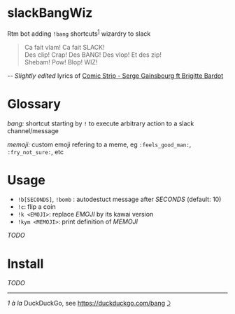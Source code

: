 # slackBangWiz
Rtm bot adding `!bang` shortcuts<sup id="a1">[1](#f1)</sup> wizardry to slack

> Ca fait vlam! Ca fait SLACK!  
> Des clip! Crap! Des BANG! Des vlop! Et des zip!   
> Shebam! Pow! Blop! WIZ!  

-- *Slightly edited* lyrics of [Comic Strip - Serge Gainsbourg ft Brigitte Bardot](https://www.youtube.com/watch?v=22Uf4-khGAk) 

# Glossary

_bang:_ shortcut starting by `!` to execute arbitrary action to a slack channel/message

_memoji:_ custom emoji refering to a meme, eg `:feels_good_man:`, `:fry_not_sure:`, etc 

# Usage

- `!b[SECONDS]`, `!bomb` : autodestuct message after *SECONDS* (default: 10)
- `!c`: flip a coin
- `!k <EMOJI>`: replace *EMOJI* by its kawai version
- `!kym <MEMOJI>`: print definition of *MEMOJI* 

*TODO*

# Install

*TODO*

---
<i id="f1">1</i> *à la* DuckDuckGo, see https://duckduckgo.com/bang [⤸](#a1) 

